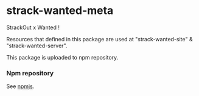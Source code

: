 # strack-wanted-meta

StrackOut x Wanted !

Resources that defined in this package are used at "strack-wanted-site" & "strack-wanted-server".

This package is uploaded to npm repository.

### Npm repository
See [npmjs](https://www.npmjs.com/package/strack-wanted-meta/).

